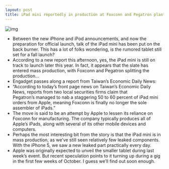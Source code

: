 ```yaml
---
layout: post
title: iPad mini reportedly in production at Foxconn and Pegatron plants
---
```

![img](http://media.idownloadblog.com/wp-content/uploads/2012/09/iPad-mini-mockup-TaoBao-001.jpg)
* Between the new iPhone and iPod announcements, and now the preparation for official launch, talk of the iPad mini has been put on the back burner. This has a lot of folks wondering, is the rumored tablet still set for a fall launch?
* According to a new report this afternoon, yes, the iPad mini is still on track to launch later this year. In fact, it appears that the slate has entered mass production, with Foxconn and Pegatron splitting the production…
* Engadget passes along a report from Taiwan’s Economic Daily News:
* “According to today’s front page news on Taiwan’s Economic Daily News, reports from two local securities firms claim that Pegatron’s managed to nab a staggering 50 to 60 percent of iPad mini orders from Apple, meaning Foxconn is finally no longer the sole assembler of iPads.”
* The move is said to be an attempt by Apple to lessen its reliance on Foxconn for manufacturing. The company typically produces all of Apple’s iPads, along with several of its other mobile devices and computers.
* Perhaps the most interesting bit from the story is that the iPad mini is in mass production, as we’ve still seen relatively few leaked components. With the iPhone 5, we saw a new leaked part practically every day.
* Apple was originally expected to unveil the smaller tablet during last week’s event. But recent speculation points to it turning up during a gig in the first few weeks of October. I guess we’ll find out soon enough.

